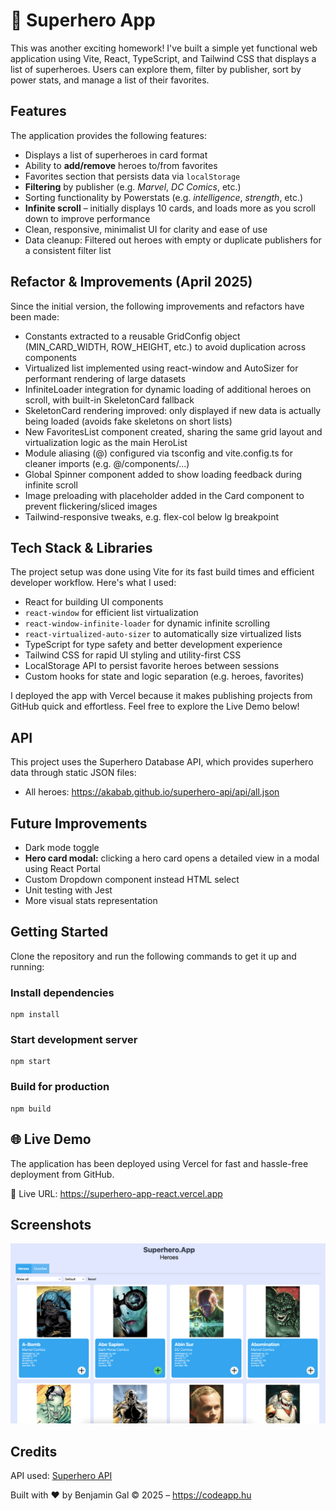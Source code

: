 # 🦸 Superhero App
This was another exciting homework!
I've built a simple yet functional web application using Vite, React, TypeScript, and Tailwind CSS that displays a list of superheroes. Users can explore them, filter by publisher, sort by power stats, and manage a list of their favorites. 
## Features
The application provides the following features:

- Displays a list of superheroes in card format
- Ability to **add/remove** heroes to/from favorites
- Favorites section that persists data via `localStorage`
- **Filtering** by publisher (e.g. *Marvel*, *DC Comics*, etc.)
- Sorting functionality by Powerstats (e.g. *intelligence*, *strength*, etc.)
- **Infinite scroll** – initially displays 10 cards, and loads more as you scroll down to improve performance
- Clean, responsive, minimalist UI for clarity and ease of use
- Data cleanup: Filtered out heroes with empty or duplicate publishers for a consistent filter list

## Refactor & Improvements (April 2025)
Since the initial version, the following improvements and refactors have been made:

- Constants extracted to a reusable GridConfig object (MIN_CARD_WIDTH, ROW_HEIGHT, etc.) to avoid duplication across components
- Virtualized list implemented using react-window and AutoSizer for performant rendering of large datasets
- InfiniteLoader integration for dynamic loading of additional heroes on scroll, with built-in SkeletonCard fallback
- SkeletonCard rendering improved: only displayed if new data is actually being loaded (avoids fake skeletons on short lists)
- New FavoritesList component created, sharing the same grid layout and virtualization logic as the main HeroList
- Module aliasing (@) configured via tsconfig and vite.config.ts for cleaner imports (e.g. @/components/...)
- Global Spinner component added to show loading feedback during infinite scroll
- Image preloading with placeholder added in the Card component to prevent flickering/sliced images
- Tailwind-responsive tweaks, e.g. flex-col below lg breakpoint

## Tech Stack & Libraries
The project setup was done using Vite for its fast build times and efficient developer workflow. Here's what I used:

- React for building UI components
- ```react-window``` for efficient list virtualization
- ```react-window-infinite-loader``` for dynamic infinite scrolling
- ```react-virtualized-auto-sizer``` to automatically size virtualized lists
- TypeScript for type safety and better development experience
- Tailwind CSS for rapid UI styling and utility-first CSS
- LocalStorage API to persist favorite heroes between sessions
- Custom hooks for state and logic separation (e.g. heroes, favorites)

I deployed the app with Vercel because it makes publishing projects from GitHub quick and effortless.
Feel free to explore the Live Demo below!

## API
This project uses the Superhero Database API, which provides superhero data through static JSON files:

- All heroes: https://akabab.github.io/superhero-api/api/all.json

## Future Improvements
- Dark mode toggle
- **Hero card modal:** clicking a hero card opens a detailed view in a modal using React Portal
- Custom Dropdown component instead HTML select
- Unit testing with Jest
- More visual stats representation

## Getting Started
Clone the repository and run the following commands to get it up and running:
### Install dependencies
```
npm install
```
### Start development server
```
npm start
```
### Build for production
```
npm build
```

## 🌐 Live Demo
The application has been deployed using Vercel for fast and hassle-free deployment from GitHub.

🔗 Live URL: https://superhero-app-react.vercel.app

## Screenshots
![Superhero App Screenshot](./public/screenshots/screenshot.png)

## Credits
API used: [Superhero API](https://akabab.github.io/superhero-api)

Built with ❤️ by Benjamin Gal © 2025 – https://codeapp.hu